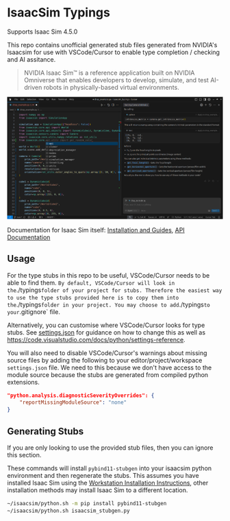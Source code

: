 # IsaacSim Typings

Supports Isaac Sim 4.5.0

This repo contains unofficial generated stub files generated from NVIDIA's Isaacsim for use with VSCode/Cursor to enable type completion / checking and AI assitance.

> NVIDIA Isaac Sim™ is a reference application built on NVIDIA Omniverse that enables developers to develop, simulate, and test AI-driven robots in physically-based virtual environments.

![Example](./assets/checking-completion-llm.png "Screenshot of Cursor editor demonstrating IsaacSim type support: left side shows type checking and import completion hints, right side shows an AI assistant leveraging the type information from the provided stubs")

Documentation for Isaac Sim itself: [Installation and Guides](https://docs.isaacsim.omniverse.nvidia.com/4.5.0/index.html), [API Documentation](https://docs.isaacsim.omniverse.nvidia.com/4.5.0/py/index.html)


## Usage

For the type stubs in this repo to be useful, VSCode/Cursor needs to be able to find them.
`
By default, VSCode/Cursor will look in the `./typings` folder of your project for stubs. Therefore the easiest way to use the type stubs provided here is to copy them into the `./typings` folder in your project. You may choose to add `./typings` to your `.gitignore` file.

Alternatively, you can customise where VSCode/Cursor looks for type stubs. See [settings.json](./.vscode/settings.json) for guidance on how to change this as well as https://code.visualstudio.com/docs/python/settings-reference.

You will also need to disable VSCode/Cursor's warnings about missing source files by adding the following to your editor/project/workspace `settings.json` file. We need to this because we don't have access to the module source because the stubs are generated from compiled python extensions.

```json
"python.analysis.diagnosticSeverityOverrides": {
    "reportMissingModuleSource": "none"
}
```

## Generating Stubs

If you are only looking to use the provided stub files, then you can ignore this section.

These commands will install `pybind11-stubgen` into your isaacsim python environment and then regenerate the stubs. This assumes you have installed Isaac Sim using the [Workstation Installation Instructions](https://docs.isaacsim.omniverse.nvidia.com/4.5.0/installation/install_workstation.html), other installation methods may install Isaac Sim to a different location.

```bash
~/isaacsim/python.sh -m pip install pybind11-stubgen
~/isaacsim/python.sh isaacsim_stubgen.py
```
